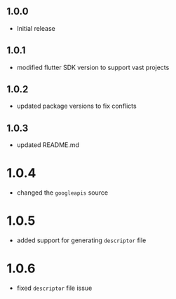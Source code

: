 ## 1.0.0

* Initial release

## 1.0.1

* modified flutter SDK version to support vast projects

## 1.0.2

* updated package versions to fix conflicts

## 1.0.3

* updated README.md

# 1.0.4

* changed the `googleapis` source

# 1.0.5

* added support for generating `descriptor` file

# 1.0.6

* fixed `descriptor` file issue